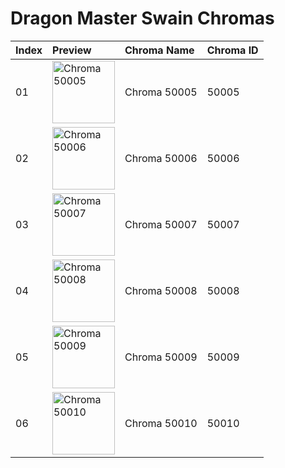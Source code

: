 # Dragon Master Swain Chromas

| Index | Preview | Chroma Name | Chroma ID |
|:---|:---|:---|:---|
| 01 | <img src='https://raw.communitydragon.org/latest/plugins/rcp-be-lol-game-data/global/default/v1/champion-chroma-images/50/50005.png' alt='Chroma 50005' width='100'> | Chroma 50005 | 50005 |
| 02 | <img src='https://raw.communitydragon.org/latest/plugins/rcp-be-lol-game-data/global/default/v1/champion-chroma-images/50/50006.png' alt='Chroma 50006' width='100'> | Chroma 50006 | 50006 |
| 03 | <img src='https://raw.communitydragon.org/latest/plugins/rcp-be-lol-game-data/global/default/v1/champion-chroma-images/50/50007.png' alt='Chroma 50007' width='100'> | Chroma 50007 | 50007 |
| 04 | <img src='https://raw.communitydragon.org/latest/plugins/rcp-be-lol-game-data/global/default/v1/champion-chroma-images/50/50008.png' alt='Chroma 50008' width='100'> | Chroma 50008 | 50008 |
| 05 | <img src='https://raw.communitydragon.org/latest/plugins/rcp-be-lol-game-data/global/default/v1/champion-chroma-images/50/50009.png' alt='Chroma 50009' width='100'> | Chroma 50009 | 50009 |
| 06 | <img src='https://raw.communitydragon.org/latest/plugins/rcp-be-lol-game-data/global/default/v1/champion-chroma-images/50/50010.png' alt='Chroma 50010' width='100'> | Chroma 50010 | 50010 |
